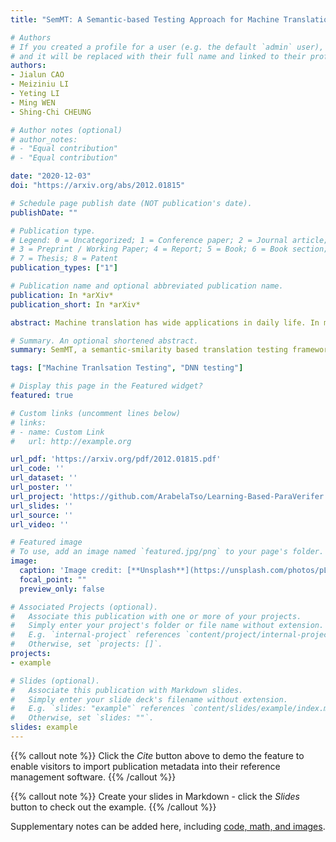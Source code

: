 ```yaml
---
title: "SemMT: A Semantic-based Testing Approach for Machine Translation Systems"

# Authors
# If you created a profile for a user (e.g. the default `admin` user), write the username (folder name) here 
# and it will be replaced with their full name and linked to their profile.
authors:
- Jialun CAO
- Meiziniu LI
- Yeting LI
- Ming WEN
- Shing-Chi CHEUNG

# Author notes (optional)
# author_notes:
# - "Equal contribution"
# - "Equal contribution"

date: "2020-12-03"
doi: "https://arxiv.org/abs/2012.01815"

# Schedule page publish date (NOT publication's date).
publishDate: ""

# Publication type.
# Legend: 0 = Uncategorized; 1 = Conference paper; 2 = Journal article;
# 3 = Preprint / Working Paper; 4 = Report; 5 = Book; 6 = Book section;
# 7 = Thesis; 8 = Patent
publication_types: ["1"]

# Publication name and optional abbreviated publication name.
publication: In *arXiv*
publication_short: In *arXiv*

abstract: Machine translation has wide applications in daily life. In mission-critical applications such as translating official documents, incorrect translation can have unpleasant or sometimes catastrophic consequences. This motivates recent research on testing methodologies for machine translation systems. Existing methodologies mostly rely on metamorphic relations designed at the textual level (e.g., Levenshtein distance) or syntactic level (e.g., the distance between grammar structures) to determine the correctness of translation results. However, these metamorphic relations do not consider whether the original and translated sentences have the same meaning (i.e., Semantic similarity). Therefore, in this paper, we propose SemMT, an automatic testing approach for machine translation systems based on semantic similarity checking. SemMT applies round-trip translation and measures the semantic similarity between the original and translated sentences. Our insight is that the semantics expressed by the logic and numeric constraint in sentences can be captured using regular expressions (or deterministic finite automata) where efficient equivalence/similarity checking algorithms are available. Leveraging the insight, we propose three semantic similarity metrics and implement them in SemMT. The experiment result reveals SemMT can achieve higher effectiveness compared with state-of-the-art works, achieving an increase of 21% and 23% on accuracy and F-Score, respectively. We also explore potential improvements that can be achieved when proper combinations of metrics are adopted. Finally, we discuss a solution to locate the suspicious trip in round-trip translation, which may shed lights on further exploration.

# Summary. An optional shortened abstract.
summary: SemMT, a semantic-smilarity based translation testing framework

tags: ["Machine Tranlsation Testing", "DNN testing"]

# Display this page in the Featured widget?
featured: true

# Custom links (uncomment lines below)
# links:
# - name: Custom Link
#   url: http://example.org

url_pdf: 'https://arxiv.org/pdf/2012.01815.pdf'
url_code: ''
url_dataset: ''
url_poster: ''
url_project: 'https://github.com/ArabelaTso/Learning-Based-ParaVerifer'
url_slides: ''
url_source: ''
url_video: ''

# Featured image
# To use, add an image named `featured.jpg/png` to your page's folder. 
image:
  caption: 'Image credit: [**Unsplash**](https://unsplash.com/photos/pLCdAaMFLTE)'
  focal_point: ""
  preview_only: false

# Associated Projects (optional).
#   Associate this publication with one or more of your projects.
#   Simply enter your project's folder or file name without extension.
#   E.g. `internal-project` references `content/project/internal-project/index.md`.
#   Otherwise, set `projects: []`.
projects:
- example

# Slides (optional).
#   Associate this publication with Markdown slides.
#   Simply enter your slide deck's filename without extension.
#   E.g. `slides: "example"` references `content/slides/example/index.md`.
#   Otherwise, set `slides: ""`.
slides: example
---
```


{{% callout note %}}
Click the *Cite* button above to demo the feature to enable visitors to import publication metadata into their reference management software.
{{% /callout %}}

{{% callout note %}}
Create your slides in Markdown - click the *Slides* button to check out the example.
{{% /callout %}}

Supplementary notes can be added here, including [code, math, and images](https://wowchemy.com/docs/writing-markdown-latex/).
